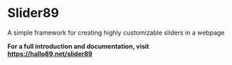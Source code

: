 # Slider89
A simple framework for creating highly customizable sliders in a webpage

**For a full introduction and documentation, visit https://hallo89.net/slider89**
